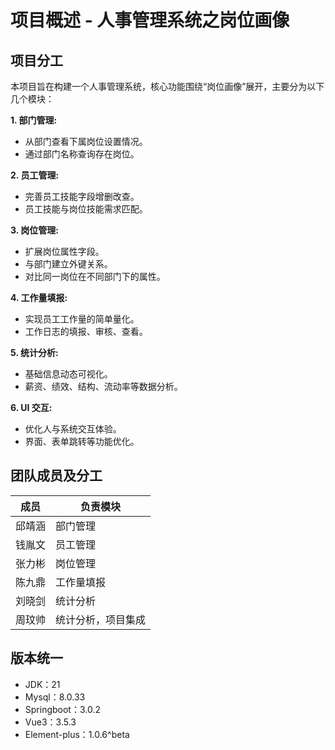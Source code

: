 # 项目概述 - 人事管理系统之岗位画像

## 项目分工

本项目旨在构建一个人事管理系统，核心功能围绕“岗位画像”展开，主要分为以下几个模块：

**1. 部门管理:**

* 从部门查看下属岗位设置情况。
* 通过部门名称查询存在岗位。

**2. 员工管理:**

* 完善员工技能字段增删改查。
* 员工技能与岗位技能需求匹配。

**3. 岗位管理:**

* 扩展岗位属性字段。
* 与部门建立外键关系。
* 对比同一岗位在不同部门下的属性。

**4. 工作量填报:**

* 实现员工工作量的简单量化。
* 工作日志的填报、审核、查看。

**5. 统计分析:**

* 基础信息动态可视化。
* 薪资、绩效、结构、流动率等数据分析。

**6. UI 交互:**

* 优化人与系统交互体验。
* 界面、表单跳转等功能优化。



## 团队成员及分工

| 成员 | 负责模块 |
|---|---|
|  邱靖涵  |  部门管理 |
|  钱胤文  |  员工管理  |
|  张力彬  |  岗位管理 |
|  陈九鼎  |  工作量填报 |
|  刘晓剑  |  统计分析 |
|  周玟帅  |  统计分析，项目集成 |


## 版本统一

- JDK：21
- Mysql：8.0.33
- Springboot：3.0.2
- Vue3：3.5.3
- Element-plus：1.0.6^beta
